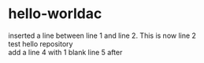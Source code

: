 # hello-worldac<br>
inserted a line between line 1 and line 2. This is now line 2<br>
test hello repository<br>
add a line 4 with 1 blank line 5 after
